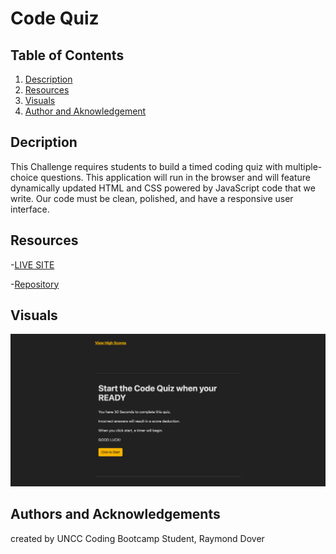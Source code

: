 # Code Quiz

## Table of Contents

1. [Description](#description)
2. [Resources](#resources)
3. [Visuals](#visuals)
4. [Author and Aknowledgement](#author-and-aknowledgements)

## Decription

This Challenge requires students to build a timed coding quiz with multiple-choice questions. This application will run in the browser and will feature dynamically updated HTML and CSS powered by JavaScript code that we write. Our code must be clean, polished, and have a responsive user interface.

## Resources

-[LIVE SITE](https://raydover.github.io/code-quiz/)

-[Repository](https://github.com/raydover/code-quiz)

## Visuals

![Code Quiz Screen Shot](assets/code-quiz.png)

## Authors and Acknowledgements

created by UNCC Coding Bootcamp Student, Raymond Dover
